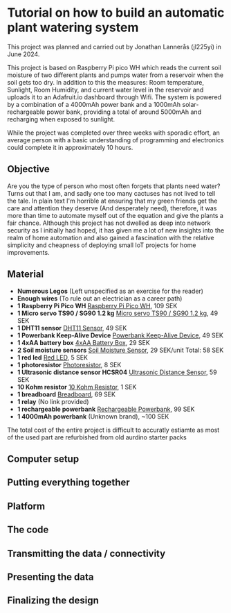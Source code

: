 # Tutorial on how to build an automatic plant watering system
This project was planned and carried out by Jonathan Lannerås (jl225yi) in June 2024.

This project is based on Raspberry Pi pico WH which reads the current soil moisture of two different plants and pumps water from a reservoir when the soil gets too dry. In addition to this the measures: Room temperature, Sunlight, Room Humidity, and current water level in the reservoir and uploads it to an Adafruit.io dashboard through Wifi. The system is powered by a combination of a 4000mAh power bank and a 1000mAh solar-rechargeable power bank, providing a total of around 5000mAh and recharging when exposed to sunlight. 

While the project was completed over three weeks with sporadic effort, an average person with a basic understanding of programming and electronics could complete it in approximately 10 hours.

## Objective
Are you the type of person who most often forgets that plants need water? Turns out that I am, and sadly one too many cactuses has not lived to tell the tale. In plain text I'm horrible at ensuring that my green friends get the care and attention they deserve (And desperately need), therefore, it was more than time to automate myself out of the equation and give the plants a fair chance. Although this project has not dwelled as deep into network security as I initially had hoped, it has given me a lot of new insights into the realm of home automation and also gained a fascination with the relative simplicity and cheapness of deploying small IoT projects for home improvements.

## Material
- **Numerous Legos**
  (Left unspecified as an exercise for the reader)
- **Enough wires**
  (To rule out an electrician as a career path)
- **1 Raspberry Pi Pico WH**
  [Raspberry Pi Pico WH](https://www.electrokit.com/raspberry-pi-pico-wh), 109 SEK
- **1 Micro servo TS90 / SG90 1.2 kg**
  [Micro servo TS90 / SG90 1.2 kg](https://www.electrokit.com/micro-servo-ts90-sg90-1.2kg), 49 SEK
- **1 DHT11 sensor**
  [DHT11 Sensor](https://www.electrokit.com/digital-temperatur-och-fuktsensor-dht11), 49 SEK
- **1 Powerbank Keep-Alive Device**
  [Powerbank Keep-Alive Device](https://www.electrokit.com/powerbank-keep-alive-device), 49 SEK
- **1 4xAA battery box**
  [4xAA Battery Box](https://www.electrokit.com/batterihallare-4xaa-box-brytare-sladd), 29 SEK
- **2 Soil moisture sensors**
  [Soil Moisture Sensor](https://www.electrokit.com/jordfuktighetssensor), 29 SEK/unit
  Total: 58 SEK
- **1 red led**
  [Red LED](https://www.electrokit.com/led-5mm-rod-diffus-1500mcd), 5 SEK
- **1 photoresistor**
  [Photoresistor](https://www.electrokit.com/fotomotstand-cds-4-7-kohm), 8 SEK
- **1 Ultrasonic distance sensor HCSR04**
  [Ultrasonic Distance Sensor](https://www.electrokit.com/avstandsmatare-ultraljud-hc-sr04-2-400cm), 59 SEK
- **10 Kohm resistor**
  [10 Kohm Resistor](https://www.electrokit.com/motstand-kolfilm-0.25w-1kohm-1k), 1 SEK
- **1 breadboard**
  [Breadboard](https://www.electrokit.com/kopplingsdack-840-anslutningar), 69 SEK
- **1 relay**
  (No link provided)
- **1 rechargeable powerbank**
  [Rechargeable Powerbank](https://www.dormy.com/sv/varumarken/dormy/powerbank-solar-charger-14282044fik), 99 SEK
- **1 4000mAh powerbank**
  (Unknown brand), ~100 SEK

The total cost of the entire project is difficult to accuratly estiamte as most of the used part are refurbished from old aurdino starter packs

## Computer setup
## Putting everything together
## Platform
## The code
## Transmitting the data / connectivity
## Presenting the data
## Finalizing the design
